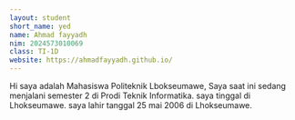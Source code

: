 ```yaml
---
layout: student
short_name: yed
name: Ahmad fayyadh
nim: 2024573010069
class: TI-1D
website: https://ahmadfayyadh.github.io/
---
```

Hi saya adalah Mahasiswa Politeknik Lbokseumawe, Saya saat ini sedang menjalani semester 2 di Prodi Teknik Informatika. saya tinggal di Lhokseumawe. saya lahir tanggal 25 mai 2006 di Lhokseumawe.